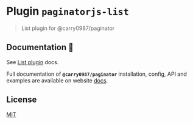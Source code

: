 # Plugin `paginatorjs-list`

> List plugin for @carry0987/paginator

## Documentation :book:

See [List plugin](https://carry0987.github.io/Paginator-JS/docs/plugins/list) docs.  

Full documentation of **`@carry0987/paginator`** installation, config, API and examples are available
on website [docs](https://carry0987.github.io/Paginator-JS/). 

## License

[MIT](https://github.com/carry0987/Paginator-JS/blob/master/LICENSE)
